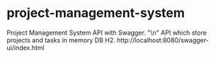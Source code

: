 # project-management-system
Project Management System API with Swagger. "\n"
API which store projects and tasks in memory DB H2.
http://localhost:8080/swagger-ui/index.html
